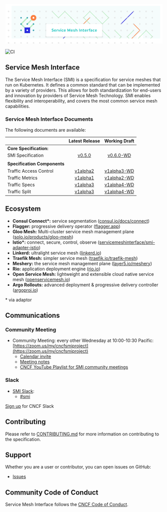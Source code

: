 <!-- markdownlint-disable MD041 -->
![SMI Logo](./images/smi-banner.png)

![CI](https://github.com/servicemeshinterface/smi-spec/workflows/CI/badge.svg)

## Service Mesh Interface

The Service Mesh Interface (SMI) is a specification for service meshes that run
on Kubernetes. It defines a common standard that can be implemented by a variety
of providers. This allows for both standardization for end-users and innovation
by providers of Service Mesh Technology. SMI enables flexibility and
interoperability, and covers the most common service mesh capabilities.

### Service Mesh Interface Documents

The following documents are available:

|                               |         Latest Release             |    Working Draft                           |
| :---------------------------- | :--------------------------------: | :----------------------------------------: |
| **Core Specification:**       |
| SMI Specification             |  [v0.5.0](/SPEC_LATEST_STABLE.md) |  [v0.6.0-WD](/SPEC_WORKING_DRAFT.md)  |
|                               |
| **Specification Components**  |
| Traffic Access Control  |  [v1alpha2](/apis/traffic-access/v1alpha2/traffic-access.md)  |  [v1alpha3-WD](/apis/traffic-access/traffic-access-WD.md)          |
| Traffic Metrics   |  [v1alpha1](/apis/traffic-metrics/v1alpha1/traffic-metrics.md)  |  [v1alpha2-WD](/apis/traffic-metrics/traffic-metrics-WD.md)          |
| Traffic Specs  |  [v1alpha3](/apis/traffic-specs/v1alpha3/traffic-specs.md)  |  [v1alpha4-WD](/apis/traffic-specs/traffic-specs-WD.md)          |
| Traffic Split  |  [v1alpha3](/apis/traffic-split/v1alpha3/traffic-split.md) |  [v1alpha4-WD](/apis/traffic-split/traffic-split-WD.md)          |

## Ecosystem

* **Consul Connect\*:** service segmentation ([consul.io/docs/connect](https://consul.io/docs/connect))
* **Flagger:** progressive delivery operator ([flagger.app](https://flagger.app))
* **Gloo Mesh:** Multi-cluster service mesh management plane
 ([solo.io/products/gloo-mesh](https://solo.io/products/gloo-mesh))
* **Istio\*:** connect, secure, control, observe ([servicemeshinterface/smi-adapter-istio](https://github.com/servicemeshinterface/smi-adapter-istio))
* **Linkerd:** ultralight service mesh ([linkerd.io](https://linkerd.io))
* **Traefik Mesh:** simpler service mesh ([traefik.io/traefik-mesh](https://traefik.io/traefik-mesh))
* **Meshery:** the service mesh management plane ([layer5.io/meshery](https://layer5.io/meshery))
* **Rio:** application deployment engine ([rio.io](https://rio.io))
* **Open Service Mesh:** lightweight and extensible cloud native service mesh ([openservicemesh.io](https://openservicemesh.io))
* **Argo Rollouts:** advanced deployment & progressive delivery controller ([argoproj.io](https://argoproj.github.io/argo-rollouts))

\* via adaptor

## Communications

### Community Meeting

* Community Meeting: every other Wednesday at 10:00-10:30 Pacific: [https://zoom.us/my/cncfsmiproject](https://zoom.us/my/cncfsmiproject)
  * [Calendar invite](https://calendar.google.com/calendar/embed?src=v2ailcfbvg9mgco5p0ms4t8ou8%40group.calendar.google.com&ctz=America%2FLos_Angeles)
  * [Meeting notes](https://docs.google.com/document/d/1NTBaJf6LhUBlF8_lfvBBt_MbyPvT-6CZNg6Ckpm_yCo/edit?usp=sharing)
  * [CNCF YouTube Playlist for SMI community meetings](https://www.youtube.com/playlist?list=PLj6h78yzYM2N5upvsCMVbct4WSrKJo49p)

### Slack

* [SMI Slack](https://cloud-native.slack.com):
  * [#smi](https://cloud-native.slack.com/messages/smi)

[Sign up](https://slack.cncf.io/) for CNCF Slack

## Contributing

Please refer to [CONTRIBUTING.md](./CONTRIBUTING.md) for more information on
contributing to the specification.

## Support

Whether you are a user or contributor, you can open issues on GitHub:

* [Issues](https://github.com/servicemeshinterface/smi-spec/issues)

## Community Code of Conduct

Service Mesh Interface follows the [CNCF Code of Conduct](https://github.com/cncf/foundation/blob/master/code-of-conduct.md).
